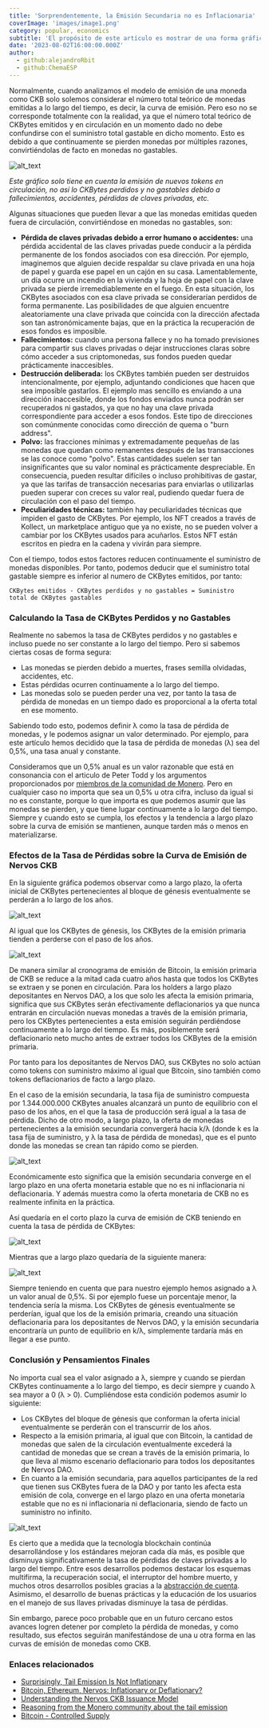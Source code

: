 ```yaml
---
title: 'Sorprendentemente, la Emisión Secundaria no es Inflacionaria'
coverImage: 'images/image1.png'
category: popular, economics
subtitle: 'El propósito de este artículo es mostrar de una forma gráfica e intuitiva el planteamiento expuesto por Peter Todd, desarrollador de Bitcoin Core, en su artículo titulado [Surprisingly, tail emission is not inflationary](https://petertodd.org/2022/surprisingly-tail-emission-is-not-inflationary). Para ilustrarlo emplearemos como ejemplo el modelo de emisión de CKB, aportando a la comunidad una perspectiva complementaria que permita a su vez una comprensión más completa del artículo [Understanding the Nervos CKB Issuance Model](https://www.nervos.org/knowledge-base/understanding_nervos_ckb_issuance_model).'
date: '2023-08-02T16:00:00.000Z'
author: 
  - github:alejandroRbit
  - github:ChemaESP
---
```



Normalmente, cuando analizamos el modelo  de emisión de una moneda como CKB solo solemos considerar el número total teórico de monedas emitidas a lo largo del tiempo, es decir, la curva de emisión. Pero eso no se corresponde totalmente con la realidad, ya que el número total teórico de CKBytes emitidos y en circulación en un momento dado no debe confundirse con el suministro total gastable en dicho momento. Esto es debido a que continuamente se pierden monedas por múltiples razones, convirtiéndolas de facto en monedas no gastables.

![alt_text](images/image2.png 'image_tooltip')

_Este gráfico solo tiene en cuenta la emisión de nuevos tokens en circulación, no así lo CKBytes perdidos y no gastables debido a fallecimientos, accidentes, pérdidas de claves privadas, etc._

Algunas situaciones que pueden llevar a que las monedas emitidas queden fuera de circulación, convirtiéndose en monedas no gastables, son:

* **Pérdida de claves privadas debido a error humano o accidentes:** una pérdida accidental de las claves privadas puede conducir a la pérdida permanente de los fondos asociados con esa dirección. Por ejemplo, imaginemos que alguien decide respaldar su clave privada en una hoja de papel y guarda ese papel en un cajón en su casa. Lamentablemente, un día ocurre un incendio en la vivienda y la hoja de papel con la clave privada se pierde irremediablemente en el fuego. En esta situación, los CKBytes asociados con esa clave privada se considerarían perdidos de forma permanente. Las posibilidades de que alguien encuentre aleatoriamente una clave privada que coincida con la dirección afectada son tan astronómicamente bajas, que en la práctica la recuperación de esos fondos es imposible.
* **Fallecimientos:** cuando una persona fallece y no ha tomado previsiones para compartir sus claves privadas o dejar instrucciones claras sobre cómo acceder a sus criptomonedas, sus fondos pueden quedar prácticamente inaccesibles.
* **Destrucción deliberada:** los CKBytes también pueden ser destruidos intencionalmente, por ejemplo, adjuntando condiciones que hacen que sea imposible gastarlos. El ejemplo mas sencillo es enviando a una dirección inaccesible, donde los fondos enviados nunca podrán ser recuperados ni gastados, ya que no hay una clave privada correspondiente para acceder a esos fondos. Este tipo de direcciones son comúnmente conocidas como dirección de quema o "burn address".
* **Polvo:** las fracciones mínimas y extremadamente pequeñas de las monedas que quedan como remanentes después de las transacciones se las conoce como "polvo". Estas cantidades suelen ser tan insignificantes que su valor nominal es prácticamente despreciable. En consecuencia, pueden resultar difíciles o incluso prohibitivas de gastar, ya que las tarifas de transacción necesarias para enviarlas o utilizarlas pueden superar con creces su valor real, pudiendo quedar fuera de circulación con el paso del tiempo.
* **Peculiaridades técnicas:** también hay peculiaridades técnicas que impiden el gasto de CKBytes. Por ejemplo, los NFT creados a través de Kollect, un marketplace antiguo que ya no existe, no se pueden volver a cambiar por los CKBytes usados para acuñarlos. Estos NFT están escritos en piedra en la cadena y vivirán para siempre.

Con el tiempo, todos estos factores reducen continuamente el suministro de monedas disponibles. Por tanto, podemos deducir que el suministro total gastable siempre es inferior al numero de CKBytes emitidos, por tanto:

<code>CKBytes emitidos -  CKBytes perdidos y no gastables = Suministro total de CKBytes gastables</code>

### Calculando la Tasa de CKBytes Perdidos y no Gastables

Realmente no sabemos la tasa de CKBytes perdidos y no gastables e incluso puede no ser constante a lo largo del tiempo. Pero si sabemos ciertas cosas de forma segura:

* Las monedas se pierden debido a muertes, frases semilla olvidadas, accidentes, etc.
* Estas pérdidas ocurren continuamente a lo largo del tiempo.
* Las monedas solo se pueden perder una vez, por tanto la tasa de pérdida de monedas en un tiempo dado es proporcional a la oferta total en ese momento.

Sabiendo todo esto, podemos definir λ como la tasa de pérdida de monedas, y le podemos asignar un valor determinado. Por ejemplo, para este artículo hemos decidido que la tasa de pérdida de monedas (λ) sea del 0,5%, una tasa anual y constante.

Consideramos que un 0,5% anual es un valor razonable que  está en consonancia con el articulo de Peter Todd y los argumentos proporcionados por [miembros de la comunidad de Monero](https://www.reddit.com/r/Monero/comments/4z0azk/comment/d6sixyi/). Pero en cualquier caso no importa que sea un 0,5% u otra cifra, incluso da igual si no es constante, porque lo que importa es que podemos asumir que las monedas se pierden, y que tiene lugar continuamente a lo largo del tiempo. Siempre y cuando esto se cumpla, los efectos y la tendencia a largo plazo sobre la curva de emisión se mantienen, aunque tarden más o menos en materializarse.

### Efectos de la Tasa de Pérdidas sobre la Curva de Emisión de Nervos CKB

En la siguiente gráfica podemos observar como a largo plazo, la oferta inicial de CKBytes pertenecientes al bloque de génesis eventualmente se perderán a lo largo de los años.

![alt_text](images/image3.png 'image_tooltip')

Al igual que los CKBytes de génesis, los CKBytes de la emisión primaria tienden a perderse con el paso de los años.

![alt_text](images/image4.png 'image_tooltip')

De manera similar al cronograma de emisión de Bitcoin, la emisión primaria de CKB se reduce a la mitad cada cuatro años hasta que todos los CKBytes se extraen y se ponen en circulación. Para los holders a largo plazo depositantes en Nervos DAO, a los que solo les afecta la emisión primaria, significa que sus CKBytes serán efectivamente deflacionarios ya que nunca entrarán en circulación nuevas monedas a través de la emisión primaria, pero los CKBytes pertenecientes a esta emisión seguirán perdiéndose continuamente a lo largo del tiempo. Es más, posiblemente será deflacionario neto mucho antes de extraer todos los CKBytes de la emisión primaria.

Por tanto para los depositantes de Nervos DAO, sus CKBytes no solo actúan como tokens con suministro máximo al igual que Bitcoin, sino también como tokens deflacionarios de facto a largo plazo.

En el caso de la emisión secundaria, la tasa fija de suministro compuesta por 1.344.000.000 CKBytes anuales alcanzará un punto de equilibrio con el paso de los años, en el que la tasa de producción será igual a la tasa de pérdida. Dicho de otro modo, a largo plazo, la oferta de monedas pertenecientes a la emisión secundaria convergerá hacia k/λ (donde k es la tasa fija de suministro, y λ la tasa de pérdida de monedas), que es el punto donde las monedas se crean tan rápido como se pierden.

![alt_text](images/image5.png 'image_tooltip')

Económicamente esto significa que la emisión secundaria converge en el largo plazo en una oferta monetaria estable que no es ni inflacionaria ni deflacionaria. Y además muestra como la oferta monetaria de CKB no es realmente infinita en la práctica.

Así quedaría en el corto plazo la curva de emisión de CKB teniendo en cuenta la tasa de pérdida de CKBytes:

![alt_text](images/image6.png 'image_tooltip')

Mientras que a largo plazo quedaría de la siguiente manera:

![alt_text](images/image7.png 'image_tooltip')

Siempre teniendo en cuenta que para nuestro ejemplo hemos asignado a λ un valor anual de 0,5%. Si por ejemplo fuese un porcentaje menor, la tendencia sería la misma. Los CKBytes de génesis eventualmente se perderían, igual que los de la emisión primaria, creando una situación deflacionaria para los depositantes de Nervos DAO, y la emisión secundaria encontraría un punto de equilibrio en k/λ, simplemente tardaría más en llegar a ese punto.

### Conclusión y Pensamientos Finales

No importa cual sea el valor asignado a λ, siempre y cuando se pierdan CKBytes continuamente a lo largo del tiempo, es decir siempre y cuando λ sea mayor a 0 (λ > 0). Cumpliéndose esta condición podemos asumir lo siguiente:

* Los CKBytes del bloque de génesis que conforman la oferta inicial eventualmente se perderán con el transcurrir de los años.
* Respecto a la emisión primaria, al igual que con Bitcoin, la cantidad de monedas que salen de la circulación eventualmente excederá la cantidad de monedas que se crean a través de la emisión primaria, lo que lleva al mismo escenario deflacionario para todos los depositantes de Nervos DAO.
* En cuanto a la emisión secundaria, para aquellos participantes de la red que tienen sus CKBytes fuera de la DAO y por tanto les afecta esta emisión de cola, converge en el largo plazo en una oferta monetaria estable que no es ni inflacionaria ni deflacionaria, siendo de facto un suministro no infinito.

![alt_text](images/image8.png 'image_tooltip')

Es cierto que a medida que la tecnología blockchain continúa desarrollándose y los estándares mejoran cada día más, es posible que disminuya significativamente la tasa de pérdidas de claves privadas a lo largo del tiempo. Entre esos desarrollos podemos destacar los esquemas multifirma, la recuperación social, el interruptor del hombre muerto, y muchos otros desarrollos posibles gracias a la [abstracción de cuenta](https://www.nervos.org/knowledge-base/account_abstraction_where_were_going). Asimismo, el desarrollo de buenas prácticas y la educación de los usuarios en el manejo de sus llaves privadas disminuye la tasa de pérdidas.

Sin embargo, parece poco probable que en un futuro cercano estos avances logren detener por completo la pérdida de monedas, y como resultado, sus efectos seguirán manifestándose de una u otra forma en las curvas de emisión de monedas como CKB.


### Enlaces relacionados

* [Surprisingly, Tail Emission Is Not Inflationary](https://petertodd.org/2022/surprisingly-tail-emission-is-not-inflationary)
* [Bitcoin, Ethereum, Nervos: Inflationary or Deflationary?](https://www.cryptowendyo.com/bitcoin-ethereum-nervos-inflationary-deflationary/)
* [Understanding the Nervos CKB Issuance Model](https://www.nervos.org/knowledge-base/understanding_nervos_ckb_issuance_model)
* [Reasoning from the Monero community about the tail emission](https://www.reddit.com/r/Monero/comments/4z0azk/comment/d6sixyi/)
* [Bitcoin - Controlled Supply](https://en.bitcoin.it/wiki/Controlled_supply)
